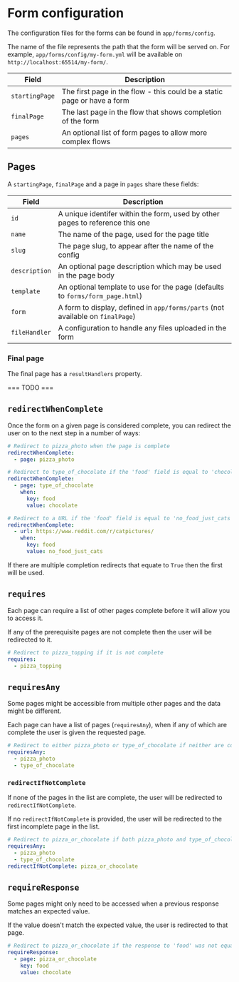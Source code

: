 # Form configuration

The configuration files for the forms can be found in `app/forms/config`.

The name of the file represents the path that the form will be served on. For example, `app/forms/config/my-form.yml` will be available on `http://localhost:65514/my-form/`.

| Field          | Description                                                             |
| -------------- | ----------------------------------------------------------------------- |
| `startingPage` | The first page in the flow - this could be a static page or have a form |
| `finalPage`    | The last page in the flow that shows completion of the form             |
| `pages`        | An optional list of form pages to allow more complex flows              |

## Pages

A `startingPage`, `finalPage` and a page in `pages` share these fields:

| Field         | Description                                                                    |
| ------------- | ------------------------------------------------------------------------------ |
| `id`          | A unique identifer within the form, used by other pages to reference this one  |
| `name`        | The name of the page, used for the page title                                  |
| `slug`        | The page slug, to appear after the name of the config                          |
| `description` | An optional page description which may be used in the page body                |
| `template`    | An optional template to use for the page (defaults to `forms/form_page.html`)  |
| `form`        | A form to display, defined in `app/forms/parts` (not available on `finalPage`) |
| `fileHandler` | A configuration to handle any files uploaded in the form                       |

### Final page

The final page has a `resultHandlers` property.

=== TODO ===

## `redirectWhenComplete`

Once the form on a given page is considered complete, you can redirect the user on to the next step in a number of ways:

```yaml
# Redirect to pizza_photo when the page is complete
redirectWhenComplete:
  - page: pizza_photo
```

```yaml
# Redirect to type_of_chocolate if the 'food' field is equal to 'chocolate'
redirectWhenComplete:
  - page: type_of_chocolate
    when:
      key: food
      value: chocolate
```

```yaml
# Redirect to a URL if the 'food' field is equal to 'no_food_just_cats'
redirectWhenComplete:
  - url: https://www.reddit.com/r/catpictures/
    when:
      key: food
      value: no_food_just_cats
```

If there are multiple completion redirects that equate to `True` then the first will be used.

## `requires`

Each page can require a list of other pages complete before it will allow you to access it.

If any of the prerequisite pages are not complete then the user will be redirected to it.

```yaml
# Redirect to pizza_topping if it is not complete
requires:
  - pizza_topping
```

## `requiresAny`

Some pages might be accessible from multiple other pages and the data might be different.

Each page can have a list of pages (`requiresAny`), when if any of which are complete the user is given the requested page.

```yaml
# Redirect to either pizza_photo or type_of_chocolate if neither are complete
requiresAny:
  - pizza_photo
  - type_of_chocolate
```

### `redirectIfNotComplete`

If none of the pages in the list are complete, the user will be redirected to `redirectIfNotComplete`.

If no `redirectIfNotComplete` is provided, the user will be redirected to the first incomplete page in the list.

```yaml
# Redirect to pizza_or_chocolate if both pizza_photo and type_of_chocolate are not complete
requiresAny:
  - pizza_photo
  - type_of_chocolate
redirectIfNotComplete: pizza_or_chocolate
```

## `requireResponse`

Some pages might only need to be accessed when a previous response matches an expected value.

If the value doesn't match the expected value, the user is redirected to that page.

```yaml
# Redirect to pizza_or_chocolate if the response to 'food' was not equal to 'chocolate'
requireResponse:
  - page: pizza_or_chocolate
    key: food
    value: chocolate
```
